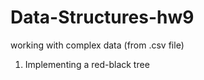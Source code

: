 # Data-Structures-hw9


working with complex data (from .csv file) 

1. Implementing a red-black tree

